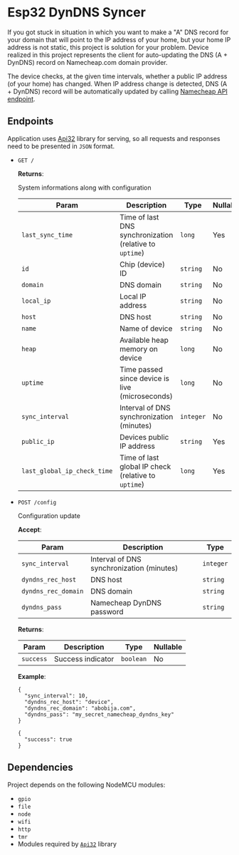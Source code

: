 # Esp32 DynDNS Syncer
If you got stuck in situation in which you want to make a "A" DNS record for your domain that will point to the IP address of your home, but your home IP address is not static, this project is solution for your problem. Device realized in this project represents the client for auto-updating the DNS (A + DynDNS) record on Namecheap.com domain provider.

The device checks, at the given time intervals, whether a public IP address (of your home) has changed. When IP address change is detected, DNS (A + DynDNS) record will be automatically updated by calling [Namecheap API endpoint](https://www.namecheap.com/support/knowledgebase/article.aspx/29/11/how-do-i-use-a-browser-to-dynamically-update-the-hosts-ip).

## Endpoints
Application uses [Api32](https://github.com/abobija/api32) library for serving, so all requests and responses need to be presented in `JSON` format.

- `GET /`

  **Returns**: 
  
  System informations along with configuration
  
  | Param | Description | Type | Nullable |
  | --- | --- | --- | --- |
  | `last_sync_time` | Time of last DNS synchronization (relative to `uptime`) | `long` | Yes |
  | `id` | Chip (device) ID | `string` | No |
  | `domain` | DNS domain | `string` | No |
  | `local_ip` | Local IP address | `string` | No |
  | `host` | DNS host | `string` | No |
  | `name` | Name of device | `string` | No |
  | `heap` | Available heap memory on device | `long` | No |
  | `uptime` | Time passed since device is live (microseconds) | `long` | No |
  | `sync_interval` | Interval of DNS synchronization (minutes) | `integer` | No |
  | `public_ip` | Devices public IP address | `string` | Yes |
  | `last_global_ip_check_time` | Time of last global IP check (relative to `uptime`) | `long` | Yes |

- `POST /config`

  Configuration update
  
  **Accept**:
  
  | Param | Description | Type |
  | --- | --- | --- |
  | `sync_interval` | Interval of DNS synchronization (minutes) | `integer` |
  | `dyndns_rec_host` | DNS host | `string` |
  | `dyndns_rec_domain` | DNS domain | `string` |
  | `dyndns_pass` | Namecheap DynDNS password | `string` |
  
  **Returns**:
  
  | Param | Description | Type | Nullable |
  | --- | --- | --- | --- |
  | `success` | Success indicator | `boolean` | No |
  
  **Example**:
  
  ```
  {
    "sync_interval": 10,
    "dyndns_rec_host": "device",
    "dyndns_rec_domain": "abobija.com",
    "dyndns_pass": "my_secret_namecheap_dyndns_key"
  }
  ```
  
  ```
  {
    "success": true
  }
  ```

## Dependencies
Project depends on the following NodeMCU modules:
  - `gpio`
  - `file`
  - `node`
  - `wifi`
  - `http`
  - `tmr`
  - Modules required by [`Api32`](https://github.com/abobija/api32) library

